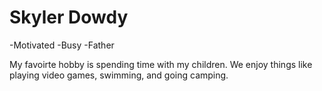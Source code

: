# Skyler Dowdy

-Motivated
-Busy
-Father

My favoirte hobby is spending time with my children. We enjoy things like playing video games, swimming, and going camping. 
